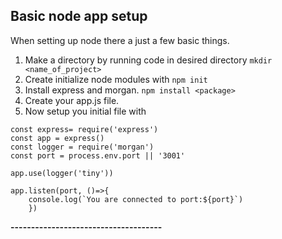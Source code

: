 ## Basic node app setup

When setting up node there a just a few basic things. 
1. Make a directory by running code in desired directory `mkdir <name_of_project>`
2. Create initialize node modules with `npm init`
3. Install express and morgan. `npm install <package>`
4. Create your app.js file.
5. Now setup you initial file with 
```
const express= require('express')
const app = express()
const logger = require('morgan')
const port = process.env.port || '3001'

app.use(logger('tiny'))

app.listen(port, ()=>{
	console.log(`You are connected to port:${port}`)
	})
```
**-------------------------------------**